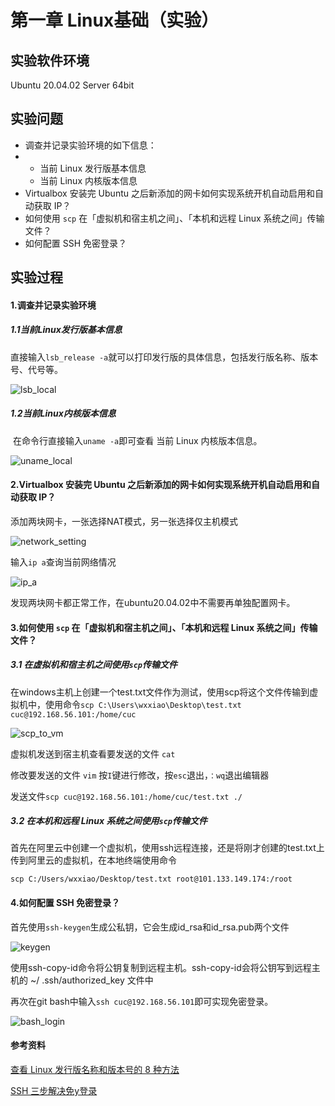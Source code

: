 # 第一章 Linux基础（实验）

## 实验软件环境

Ubuntu 20.04.02 Server 64bit

## 实验问题

- 调查并记录实验环境的如下信息：
- - 当前 Linux 发行版基本信息
  - 当前 Linux 内核版本信息
- Virtualbox 安装完 Ubuntu 之后新添加的网卡如何实现系统开机自动启用和自动获取 IP？
- 如何使用 `scp` 在「虚拟机和宿主机之间」、「本机和远程 Linux 系统之间」传输文件？
- 如何配置 SSH 免密登录？

## 实验过程

#### 1.调查并记录实验环境

#####    1.1当前Linux发行版基本信息

​    直接输入`lsb_release -a`就可以打印发行版的具体信息，包括发行版名称、版本号、代号等。

![lsb_local](C:\Users\wxxiao\Desktop\lsb_local.png)

#####     1.2当前Linux内核版本信息

​     在命令行直接输入`uname -a`即可查看 当前 Linux 内核版本信息。

![uname_local](C:\Users\wxxiao\Desktop\uname_local.png)

#### 2.Virtualbox 安装完 Ubuntu 之后新添加的网卡如何实现系统开机自动启用和自动获取 IP？

添加两块网卡，一张选择NAT模式，另一张选择仅主机模式

![network_setting](C:\Users\wxxiao\Desktop\network_setting.png)

输入`ip a`查询当前网络情况

![ip_a](C:\Users\wxxiao\Desktop\ip_a.png)

发现两块网卡都正常工作，在ubuntu20.04.02中不需要再单独配置网卡。

#### 3.如何使用 `scp` 在「虚拟机和宿主机之间」、「本机和远程 Linux 系统之间」传输文件？

#####      3.1 在虚拟机和宿主机之间使用`scp`传输文件

在windows主机上创建一个test.txt文件作为测试，使用scp将这个文件传输到虚拟机中，使用命令`scp C:\Users\wxxiao\Desktop\test.txt cuc@192.168.56.101:/home/cuc`

![scp_to_vm](C:\Users\wxxiao\Desktop\scp_to_vm.png)

虚拟机发送到宿主机查看要发送的文件  `cat`

修改要发送的文件 `vim`  按` I `键进行修改，按`esc`退出，`：wq`退出编辑器

发送文件`scp cuc@192.168.56.101:/home/cuc/test.txt ./`

#####     3.2 在本机和远程 Linux 系统之间使用`scp`传输文件

首先在阿里云中创建一个虚拟机，使用ssh远程连接，还是将刚才创建的test.txt上传到阿里云的虚拟机，在本地终端使用命令

`scp C:/Users/wxxiao/Desktop/test.txt root@101.133.149.174:/root `

#### 4.如何配置 SSH 免密登录？

首先使用`ssh-keygen`生成公私钥，它会生成id_rsa和id_rsa.pub两个文件

![keygen](C:\Users\wxxiao\Desktop\keygen.png)

使用ssh-copy-id命令将公钥复制到远程主机。ssh-copy-id会将公钥写到远程主机的 ~/ .ssh/authorized_key 文件中

再次在git bash中输入`ssh cuc@192.168.56.101`即可实现免密登录。

![bash_login](C:\Users\wxxiao\Desktop\bash_login.png)

#### 参考资料

[查看 Linux 发行版名称和版本号的 8 种方法](https://linux.cn/article-9586-1.html)

[SSH 三步解决免y登录](https://blog.csdn.net/jeikerxiao/article/details/84105529)

